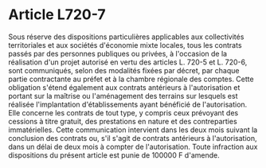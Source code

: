# Article L720-7

Sous réserve des dispositions particulières applicables aux collectivités territoriales et aux sociétés d'économie mixte locales, tous les contrats passés par des personnes publiques ou privées, à l'occasion de la réalisation d'un projet autorisé en vertu des articles L. 720-5 et L. 720-6, sont communiqués, selon des modalités fixées par décret, par chaque partie contractante au préfet et à la chambre régionale des comptes.   Cette obligation s'étend également aux contrats antérieurs à l'autorisation et portant sur la maîtrise ou l'aménagement des terrains sur lesquels est réalisée l'implantation d'établissements ayant bénéficié de l'autorisation. Elle concerne les contrats de tout type, y compris ceux prévoyant des cessions à titre gratuit, des prestations en nature et des contreparties immatérielles.   Cette communication intervient dans les deux mois suivant la conclusion des contrats ou, s'il s'agit de contrats antérieurs à l'autorisation, dans un délai de deux mois à compter de l'autorisation.   Toute infraction aux dispositions du présent article est punie de 100000 F d'amende.